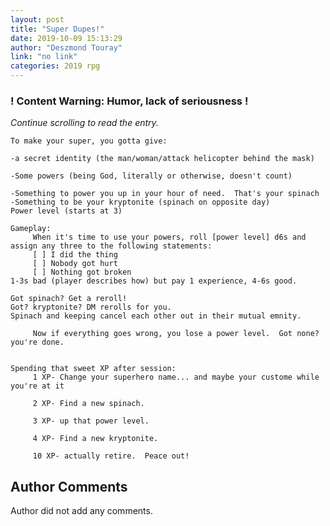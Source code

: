 ```yaml
---
layout: post
title: "Super Dupes!"
date: 2019-10-09 15:13:29
author: "Deszmond Touray"
link: "no link"
categories: 2019 rpg
---
```

<div id="warning"><div id="content"><h3><strong>! Content Warning: Humor, lack of seriousness !</strong></h3><i>Continue scrolling to read the entry.</i></div></div>
 
```
To make your super, you gotta give:

-a secret identity (the man/woman/attack helicopter behind the mask)

-Some powers (being God, literally or otherwise, doesn't count)

-Something to power you up in your hour of need.  That's your spinach
-Something to be your kryptonite (spinach on opposite day)
Power level (starts at 3)

Gameplay:
     When it's time to use your powers, roll [power level] d6s and assign any three to the following statements:
     [ ] I did the thing
     [ ] Nobody got hurt
     [ ] Nothing got broken
1-3s bad (player describes how) but pay 1 experience, 4-6s good.  

Got spinach? Get a reroll!  
Got? kryptonite? DM rerolls for you.
Spinach and keeping cancel each other out in their mutual emnity.

     Now if everything goes wrong, you lose a power level.  Got none? you're done.


Spending that sweet XP after session:
     1 XP- Change your superhero name... and maybe your custome while you're at it

     2 XP- Find a new spinach.

     3 XP- up that power level.

     4 XP- Find a new kryptonite.

     10 XP- actually retire.  Peace out!
```
## Author Comments
Author did not add any comments.

